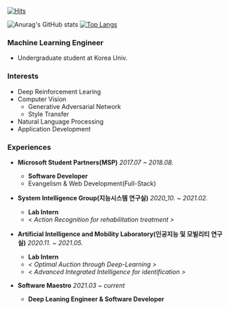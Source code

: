 [![Hits](https://hits.seeyoufarm.com/api/count/incr/badge.svg?url=https%3A%2F%2Fgithub.com%2Flongshiine&count_bg=%2379C83D&title_bg=%23555555&icon=&icon_color=%23E7E7E7&title=hits&edge_flat=false)](https://hits.seeyoufarm.com)

![Anurag's GitHub stats](https://github-readme-stats.vercel.app/api?username=longshiine&show_icons=true&theme=radical)
[![Top Langs](https://github-readme-stats.vercel.app/api/top-langs/?username=longshiine&layout=compact)](https://github.com/anuraghazra/github-readme-stats)

### Machine Learning Engineer
- Undergraduate student at Korea Univ.

### Interests
- Deep Reinforcement Learing  
- Computer Vision  
    - Generative Adversarial Network  
    - Style Transfer
- Natural Language Processing  
- Application Development  

### Experiences
- **Microsoft Student Partners(MSP)** *2017.07 ~ 2018.08.*  
    - **Software Developer**
    - Evangelism & Web Development(Full-Stack)  
  
- **System Intelligence Group(지능시스템 연구실)** *2020_10. ~ 2021.02.*  
    - **Lab Intern**     
    - *< Action Recognition for rehabilitation treatment >*
  
- **Artificial Intelligence and Mobility Laboratory(인공지능 및 모빌리티 연구실)** *2020.11. ~ 2021.05.*  
    - **Lab Intern**
    - *< Optimal Auction through Deep-Learning >*
    - *< Advanced Integrated Intelligence for identification >*
  
- **Software Maestro** *2021.03 ~ current*  
    - **Deep Leaning Engineer & Software Developer**
    
